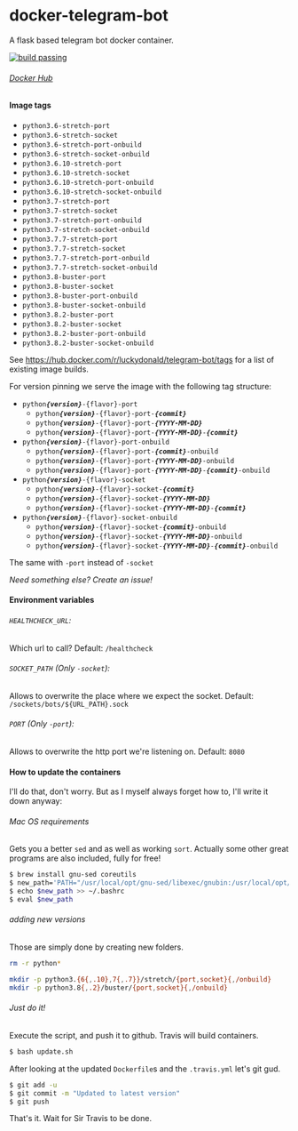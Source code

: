 # docker-telegram-bot
A flask based telegram bot docker container.

[![build passing](https://travis-ci.org/luckydonald/docker-telegram-bot.svg?branch=master)](https://travis-ci.org/luckydonald/docker-telegram-bot)

###### [Docker Hub](https://hub.docker.com/r/luckydonald/telegram-bot/)


#### Image tags

- `python3.6-stretch-port`
- `python3.6-stretch-socket`
- `python3.6-stretch-port-onbuild`
- `python3.6-stretch-socket-onbuild`
- `python3.6.10-stretch-port`
- `python3.6.10-stretch-socket`
- `python3.6.10-stretch-port-onbuild`
- `python3.6.10-stretch-socket-onbuild`
- `python3.7-stretch-port`
- `python3.7-stretch-socket`
- `python3.7-stretch-port-onbuild`
- `python3.7-stretch-socket-onbuild`
- `python3.7.7-stretch-port`
- `python3.7.7-stretch-socket`
- `python3.7.7-stretch-port-onbuild`
- `python3.7.7-stretch-socket-onbuild`
- `python3.8-buster-port`
- `python3.8-buster-socket`
- `python3.8-buster-port-onbuild`
- `python3.8-buster-socket-onbuild`
- `python3.8.2-buster-port`
- `python3.8.2-buster-socket`
- `python3.8.2-buster-port-onbuild`
- `python3.8.2-buster-socket-onbuild`

See https://hub.docker.com/r/luckydonald/telegram-bot/tags for a list of existing image builds.

For version pinning we serve the image with the following tag structure:
- <code>python<i><b>{version}</b></i>-{flavor}-port</code>
    - <code>python<i><b>{version}</b></i>-{flavor}-port-<i><b>{commit}</b></i></code>
    - <code>python<i><b>{version}</b></i>-{flavor}-port-<i><b>{YYYY-MM-DD}</b></i></code>
    - <code>python<i><b>{version}</b></i>-{flavor}-port-<i><b>{YYYY-MM-DD}</b></i>-<i><b>{commit}</b></i></code>
- <code>python<i><b>{version}</b></i>-{flavor}-port-onbuild</code>
    - <code>python<i><b>{version}</b></i>-{flavor}-port-<i><b>{commit}</b></i>-onbuild</code>
    - <code>python<i><b>{version}</b></i>-{flavor}-port-<i><b>{YYYY-MM-DD}</b></i>-onbuild</code>
    - <code>python<i><b>{version}</b></i>-{flavor}-port-<i><b>{YYYY-MM-DD}</b></i>-<i><b>{commit}</b></i>-onbuild</code>
- <code>python<i><b>{version}</b></i>-{flavor}-socket</code>
    - <code>python<i><b>{version}</b></i>-{flavor}-socket-<i><b>{commit}</b></i></code>
    - <code>python<i><b>{version}</b></i>-{flavor}-socket-<i><b>{YYYY-MM-DD}</b></i></code>
    - <code>python<i><b>{version}</b></i>-{flavor}-socket-<i><b>{YYYY-MM-DD}</b></i>-<i><b>{commit}</b></i></code>
- <code>python<i><b>{version}</b></i>-{flavor}-socket-onbuild</code>
    - <code>python<i><b>{version}</b></i>-{flavor}-socket-<i><b>{commit}</b></i>-onbuild</code>
    - <code>python<i><b>{version}</b></i>-{flavor}-socket-<i><b>{YYYY-MM-DD}</b></i>-onbuild</code>
    - <code>python<i><b>{version}</b></i>-{flavor}-socket-<i><b>{YYYY-MM-DD}</b></i>-<i><b>{commit}</b></i>-onbuild</code>

The same with <code>-port</code> instead of <code>-socket</code>

_Need something else? Create an issue!_

#### Environment variables
###### `HEALTHCHECK_URL`:
Which url to call?
Default: `/healthcheck`

###### `SOCKET_PATH` (Only `-socket`):
Allows to overwrite the place where we expect the socket.
Default: `/sockets/bots/${URL_PATH}.sock`

###### `PORT` (Only `-port`):
Allows to overwrite the http port we're listening on.
Default: `8080`


####  How to update the containers

I'll do that, don't worry.
But as I myself always forget how to, I'll write it down anyway:


###### Mac OS requirements
Gets you a better `sed` and as well as working `sort`. Actually some other great programs are also included, fully for free!
```bash
$ brew install gnu-sed coreutils
$ new_path='PATH="/usr/local/opt/gnu-sed/libexec/gnubin:/usr/local/opt/coreutils/libexec/gnubin:$PATH"'
$ echo $new_path >> ~/.bashrc
$ eval $new_path
```
###### adding new versions
Those are simply done by creating new folders.
```bash
rm -r python*

mkdir -p python3.{6{,.10},7{,.7}}/stretch/{port,socket}{,/onbuild}
mkdir -p python3.8{,.2}/buster/{port,socket}{,/onbuild}

```
###### Just do it!
Execute the script, and push it to github.
Travis will build containers.
```bash
$ bash update.sh
```
After looking at the updated `Dockerfile`s and the `.travis.yml` let's git gud.
```bash
$ git add -u
$ git commit -m "Updated to latest version"
$ git push
```
That's it. Wait for Sir Travis to be done.
